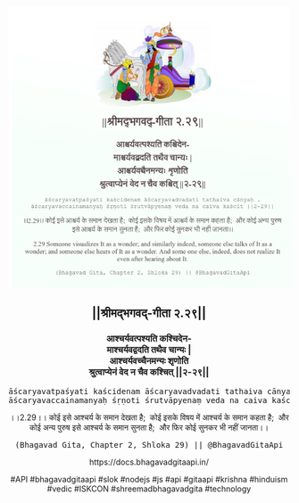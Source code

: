 <img src="../../asset/BG_2_29.png"/>
<center><h2>||श्रीमद्‍भगवद्‍-गीता २.२९||</h2>
<h3>आश्चर्यवत्पश्यति कश्चिदेन-<br/>माश्चर्यवद्वदति तथैव चान्यः |<br/>आश्चर्यवच्चैनमन्यः शृणोति<br/>श्रुत्वाप्येनं वेद न चैव कश्चित् ||२-२९||</h3>
<pre>āścaryavatpaśyati kaścidenam āścaryavadvadati tathaiva cānyaḥ .<br/>āścaryavaccainamanyaḥ śṛṇoti śrutvāpyenaṃ veda na caiva kaścit ||2-29||</pre>
<p>।।2.29।। कोई इसे आश्चर्य के समान देखता है;  कोई इसके विषय में आश्चर्य के समान कहता है;  और कोई अन्य पुरुष इसे आश्चर्य के समान सुनता है;  और फिर कोई सुनकर भी नहीं जानता।।</p>
<pre>(Bhagavad Gita, Chapter 2, Shloka 29) || @BhagavadGitaApi</pre><p>https://docs.bhagavadgitaapi.in/</p><p>#API #bhagavadgitaapi #slok #nodejs #js #api #gitaapi #krishna #hinduism #vedic #ISKCON #shreemadbhagavadgita #technology</p></center>